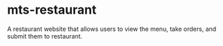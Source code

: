 # mts-restaurant
A restaurant website that allows users to view the menu, take orders, and submit them to restaurant.
